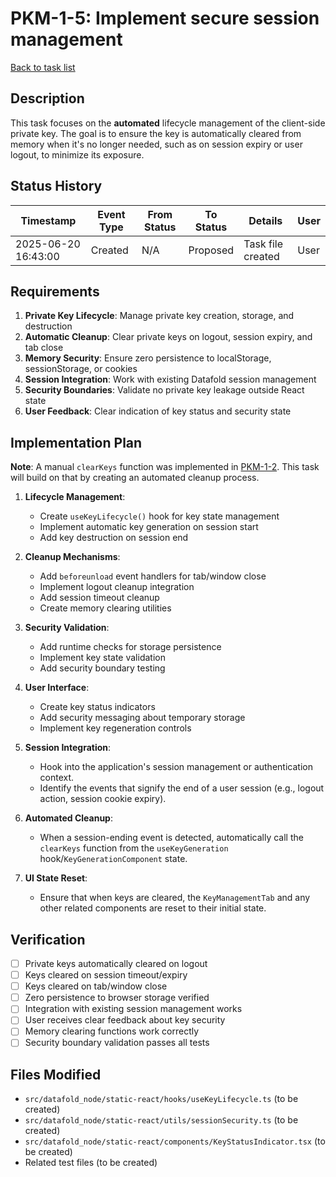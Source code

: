 # PKM-1-5: Implement secure session management

[Back to task list](./tasks.md)

## Description

This task focuses on the **automated** lifecycle management of the client-side private key. The goal is to ensure the key is automatically cleared from memory when it's no longer needed, such as on session expiry or user logout, to minimize its exposure.

## Status History

| Timestamp | Event Type | From Status | To Status | Details | User |
|-----------|------------|-------------|-----------|---------|------|
| 2025-06-20 16:43:00 | Created | N/A | Proposed | Task file created | User |

## Requirements

1. **Private Key Lifecycle**: Manage private key creation, storage, and destruction
2. **Automatic Cleanup**: Clear private keys on logout, session expiry, and tab close
3. **Memory Security**: Ensure zero persistence to localStorage, sessionStorage, or cookies
4. **Session Integration**: Work with existing Datafold session management
5. **Security Boundaries**: Validate no private key leakage outside React state
6. **User Feedback**: Clear indication of key status and security state

## Implementation Plan

**Note**: A manual `clearKeys` function was implemented in [PKM-1-2](./PKM-1-2.md). This task will build on that by creating an automated cleanup process.

1. **Lifecycle Management**:
   - Create `useKeyLifecycle()` hook for key state management
   - Implement automatic key generation on session start
   - Add key destruction on session end

2. **Cleanup Mechanisms**:
   - Add `beforeunload` event handlers for tab/window close
   - Implement logout cleanup integration
   - Add session timeout cleanup
   - Create memory clearing utilities

3. **Security Validation**:
   - Add runtime checks for storage persistence
   - Implement key state validation
   - Add security boundary testing

4. **User Interface**:
   - Create key status indicators
   - Add security messaging about temporary storage
   - Implement key regeneration controls

5. **Session Integration**:
   - Hook into the application's session management or authentication context.
   - Identify the events that signify the end of a user session (e.g., logout action, session cookie expiry).

6. **Automated Cleanup**:
   - When a session-ending event is detected, automatically call the `clearKeys` function from the `useKeyGeneration` hook/`KeyGenerationComponent` state.

7. **UI State Reset**:
   - Ensure that when keys are cleared, the `KeyManagementTab` and any other related components are reset to their initial state.

## Verification

- [ ] Private keys automatically cleared on logout
- [ ] Keys cleared on session timeout/expiry
- [ ] Keys cleared on tab/window close
- [ ] Zero persistence to browser storage verified
- [ ] Integration with existing session management works
- [ ] User receives clear feedback about key security
- [ ] Memory clearing functions work correctly
- [ ] Security boundary validation passes all tests

## Files Modified

- `src/datafold_node/static-react/hooks/useKeyLifecycle.ts` (to be created)
- `src/datafold_node/static-react/utils/sessionSecurity.ts` (to be created)
- `src/datafold_node/static-react/components/KeyStatusIndicator.tsx` (to be created)
- Related test files (to be created)